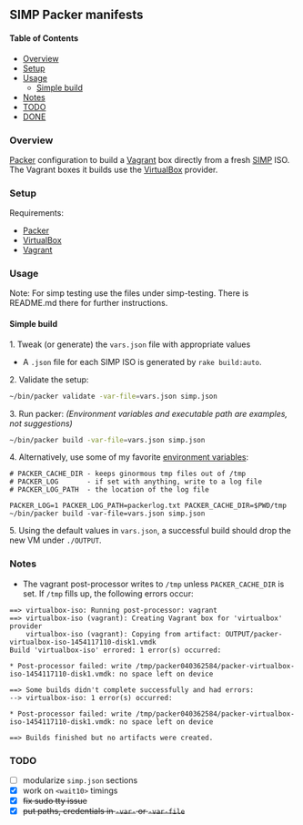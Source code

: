 ## SIMP Packer manifests

#### Table of Contents

* [Overview](#overview)
* [Setup](#setup)
* [Usage](#usage)
	* [Simple build](#simple-build)
* [Notes](#notes)
* [TODO](#todo)
* [DONE](#done)

### Overview

[Packer](https://packer.io) configuration to build a [Vagrant](https://www.vagrantup.com/) box directly from a fresh [SIMP](https://github.com/NationalSecurityAgency/SIMP) ISO. The Vagrant boxes it builds use the [VirtualBox](https://www.virtualbox.org/wiki/Downloads) provider.


### Setup

Requirements:
  - [Packer](https://www.packer.io/downloads.html)
  - [VirtualBox](https://www.virtualbox.org/wiki/Downloads)
  - [Vagrant](https://www.vagrantup.com/downloads.html)

### Usage

Note: For simp testing use the files under simp-testing.  There is README.md there for further instructions.

#### Simple build
1\. Tweak (or generate) the `vars.json` file with appropriate values
- A `.json` file for each SIMP ISO is generated by `rake build:auto`.

2\. Validate the setup:
```sh
~/bin/packer validate -var-file=vars.json simp.json
```
3\. Run packer:
_(Environment variables and executable path are examples, not suggestions)_
```sh
~/bin/packer build -var-file=vars.json simp.json
```
4\. Alternatively, use some of my favorite [environment variables](https://www.packer.io/docs/other/environmental-variables.html):
```
# PACKER_CACHE_DIR - keeps ginormous tmp files out of /tmp
# PACKER_LOG       - if set with anything, write to a log file
# PACKER_LOG_PATH  - the location of the log file

PACKER_LOG=1 PACKER_LOG_PATH=packerlog.txt PACKER_CACHE_DIR=$PWD/tmp  ~/bin/packer build -var-file=vars.json simp.json
```

5\. Using the default values in `vars.json`, a successful build should drop the new VM under `./OUTPUT`.


### Notes
- The vagrant post-processor writes to `/tmp` unless `PACKER_CACHE_DIR` is set.  If `/tmp` fills up, the following errors occur:

```
==> virtualbox-iso: Running post-processor: vagrant
==> virtualbox-iso (vagrant): Creating Vagrant box for 'virtualbox' provider
    virtualbox-iso (vagrant): Copying from artifact: OUTPUT/packer-virtualbox-iso-1454117110-disk1.vmdk
Build 'virtualbox-iso' errored: 1 error(s) occurred:

* Post-processor failed: write /tmp/packer040362584/packer-virtualbox-iso-1454117110-disk1.vmdk: no space left on device

==> Some builds didn't complete successfully and had errors:
--> virtualbox-iso: 1 error(s) occurred:

* Post-processor failed: write /tmp/packer040362584/packer-virtualbox-iso-1454117110-disk1.vmdk: no space left on device

==> Builds finished but no artifacts were created.
```

### TODO
- [ ] modularize `simp.json` sections
- [x] work on `<wait10>` timings
- [x]  ~~fix sudo tty issue~~
- [x] ~~put paths, credentials in `-var-` or `-var-file`~~
